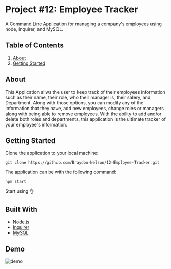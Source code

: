 # Project #12: Employee Tracker

A Command Line Application for managing a company's employees using node, inquirer, and MySQL.

## Table of Contents

1. [About](#about)
2. [Getting Started](#getting-started)

## About

This Application allws the user to keep track of their employees information such as their name, their role, who their manager is, their salery, and Department. Along with those options, you can modify any of the information that they have, add new employees, change roles or managers along with being able to remove employees. With the ability to add and/or delete both roles and departments, this application is the ultimate tracker of your employee's information.


## Getting Started

Clone the application to your local machine:

``
git clone https://github.com/Braydon-Nelson/12-Employee-Tracker.git
``

The application can be with the following command:

``
npm start
``

Start using 👌

## Built With

- [Node.js](https://nodejs.org/en/)
- [Inquirer](https://www.npmjs.com/package/inquirer)
- [MySQL](https://www.mysql.com/)

## Demo

![demo](./assets/)

